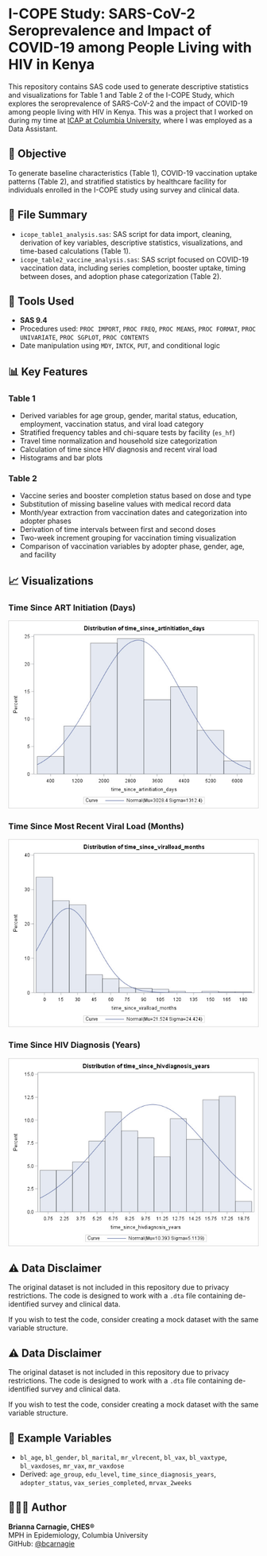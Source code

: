 # I-COPE Study: SARS-CoV-2 Seroprevalence and Impact of COVID-19 among People Living with HIV in Kenya

This repository contains SAS code used to generate descriptive statistics and visualizations for Table 1 and Table 2 of the I-COPE Study, which explores the seroprevalence of SARS-CoV-2 and the impact of COVID-19 among people living with HIV in Kenya. This was a project that I worked on during my time at [ICAP at Columbia University](https://icap.columbia.edu/), where I was employed as a Data Assistant.

## 📌 Objective
To generate baseline characteristics (Table 1), COVID-19 vaccination uptake patterns (Table 2), and stratified statistics by healthcare facility for individuals enrolled in the I-COPE study using survey and clinical data.

## 📂 File Summary
- `icope_table1_analysis.sas`: SAS script for data import, cleaning, derivation of key variables, descriptive statistics, visualizations, and time-based calculations (Table 1).
- `icope_table2_vaccine_analysis.sas`: SAS script focused on COVID-19 vaccination data, including series completion, booster uptake, timing between doses, and adoption phase categorization (Table 2).

## 🧰 Tools Used
- **SAS 9.4** 
- Procedures used: `PROC IMPORT`, `PROC FREQ`, `PROC MEANS`, `PROC FORMAT`, `PROC UNIVARIATE`, `PROC SGPLOT`, `PROC CONTENTS`
- Date manipulation using `MDY`, `INTCK`, `PUT`, and conditional logic

## 📊 Key Features

### Table 1
- Derived variables for age group, gender, marital status, education, employment, vaccination status, and viral load category
- Stratified frequency tables and chi-square tests by facility (`es_hf`)
- Travel time normalization and household size categorization
- Calculation of time since HIV diagnosis and recent viral load
- Histograms and bar plots

### Table 2
- Vaccine series and booster completion status based on dose and type
- Substitution of missing baseline values with medical record data
- Month/year extraction from vaccination dates and categorization into adopter phases
- Derivation of time intervals between first and second doses
- Two-week increment grouping for vaccination timing visualization
- Comparison of vaccination variables by adopter phase, gender, age, and facility

## 📈 Visualizations
### Time Since ART Initiation (Days)
![ART Initiation](docs/time_since_artinitiation_days.png)

### Time Since Most Recent Viral Load (Months)
![Viral Load](docs/time_since_viralload_months.png)

### Time Since HIV Diagnosis (Years)
![HIV Diagnosis](docs/time_since_hivdiagnosis_years.png)

## ⚠️ Data Disclaimer
The original dataset is not included in this repository due to privacy restrictions. The code is designed to work with a `.dta` file containing de-identified survey and clinical data.

If you wish to test the code, consider creating a mock dataset with the same variable structure.

## ⚠️ Data Disclaimer
The original dataset is not included in this repository due to privacy restrictions. The code is designed to work with a `.dta` file containing de-identified survey and clinical data.

If you wish to test the code, consider creating a mock dataset with the same variable structure.

## 🧪 Example Variables
- `bl_age`, `bl_gender`, `bl_marital`, `mr_vlrecent`, `bl_vax`, `bl_vaxtype`, `bl_vaxdoses`, `mr_vax`, `mr_vaxdose`
- Derived: `age_group`, `edu_level`, `time_since_diagnosis_years`, `adopter_status`, `vax_series_completed`, `mrvax_2weeks`

## 👩🏽‍💻 Author
**Brianna Carnagie, CHES®**  
MPH in Epidemiology, Columbia University  
GitHub: [@bcarnagie](https://github.com/bcarnagie)
